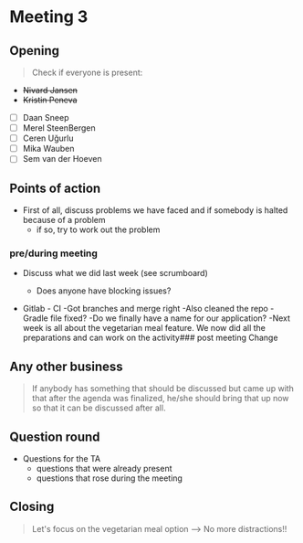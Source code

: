 ﻿# Meeting 3

## Opening
> Check if everyone is present:
- ~~Nivard Jansen~~
- ~~Kristin Peneva~~
- [ ] Daan Sneep
- [ ] Merel SteenBergen
- [ ] Ceren Uğurlu
- [ ] Mika Wauben
- [ ] Sem van der Hoeven

## Points of action

 - First of all, discuss problems we have faced and if somebody is halted because of a problem
    - if so, try to work out the problem

### pre/during meeting
 - Discuss what we did last week (see scrumboard)
    - Does anyone have blocking issues?
 
 - Gitlab    - CI
        -Got branches and merge right        -Also cleaned the repo        -Gradle file fixed?        -Do we finally have a name for our application?        -Next week is all about the vegetarian meal feature. We now did all the preparations and can work on the activity### post meeting
Change


## Any other business
> If anybody has something that should be discussed but came up with that after the agenda was finalized, he/she should bring that up now so that it can be discussed after all.

## Question round
- Questions for the TA
    - questions that were already present
    - questions that rose during the meeting

## Closing
> Let's focus on the vegetarian meal option --> No more distractions!!
